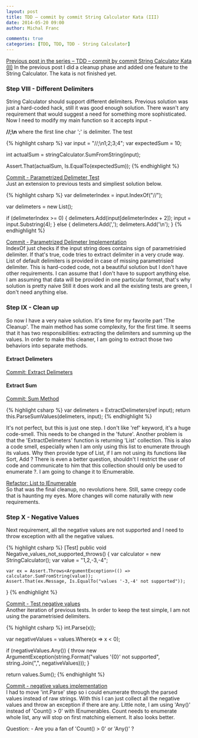 ```yaml
---
layout: post
title: TDD – commit by commit String Calculator Kata (III)
date: 2014-05-20 09:00
author: Michal Franc

comments: true
categories: [TDD, TDD, TDD - String Calculator]
---
```

<p><a href="http://www.mfranc.com/tdd/tdd-commit-by-commit-string-calculator-ii/">Previous post in the series – TDD – commit by commit String Calculator Kata (II)</a> In the previous post I did a cleanup phase and added one feature to the String Calculator. The kata is not finished yet.</p>

<h3>Step VIII - Different Delimiters</h3>

<p>String Calculator should support different delimiters. Previous solution was just a hard-coded hack, still it was good enough solution. There wasn't any requirement that would suggest a need for something more sophisticated. Now I need to modify my main function so it accepts input -</p>

<p><strong>//;\n</strong> where the first line char ';' is delimiter. The test</p>


{% highlight csharp %}
var input = "//;\n1;2;3;4";
var expectedSum = 10;

int actualSum = stringCalculator.SumFromString(input);

Assert.That(actualSum, Is.EqualTo(expectedSum));
{% endhighlight %}


<p><a href="https://github.com/michal-franc/BlogStuff/commit/47865834461f63245609f5a6c1aeabb1b8bd2777">Commit - Parametrized Delimeter Test</a><br />
Just an extension to previous tests and simpliest solution below.</p>


{% highlight csharp %}
var delimeterIndex = input.IndexOf("//");

var delimeters = new List<char>();

if (delimeterIndex >= 0)
{
    delimeters.Add(input[delimeterIndex + 2]);
    input = input.Substring(4);
}
else
{
    delimeters.Add(',');
    delimeters.Add('\n');
}
{% endhighlight %}


<p><a href="https://github.com/michal-franc/BlogStuff/commit/a971acec8552436379c6ec3745bb97fc2f1dbc76">Commit - Parametrized Delimeter Implementation</a><br />
IndexOf just checks if the input string does contains sign of parametrisied delimiter. If that's true, code tries to extract delimiter in a very crude way. List of default delimiters is provided in case of missing parametrisied delimiter. This is hard-coded code, not a beautiful solution but I don't have other requirements. I can assume that I don't have to support anything else. I am assuming that data will be provided in one particular format, that's why solution is pretty naive Still it does work and all the existing tests are green, I don't need anything else.</p>

<h3>Step IX - Clean up</h3>

<p>So now I have a very naive solution. It's time for my favorite part 'The Cleanup'. The main method has some complexity, for the first time. It seems that it has two responsibilities: extracting the delimiters and summing up the values. In order to make this cleaner, I am going to extract those two behaviors into separate methods.</p>

<h4>Extract Delimeters</h4>

<p><a href="https://github.com/michal-franc/BlogStuff/commit/2405afa256d3941ea1c375b482330e518a5c6e2b">Commit: Extract Delimeters</a></p>

<h4>Extract Sum</h4>

<p><a href="https://github.com/michal-franc/BlogStuff/commit/bae9ac101b649790f059d42105125d3bf66266e1">Commit: Sum Method</a></p>


{% highlight csharp %}
var delimeters = ExtractDelimeters(ref input);
return this.ParseSumValues(delimeters, input);
{% endhighlight %}


<p>It's not perfect, but this is just one step. I don't like 'ref' keyword, it's a huge code-smell. This needs to be changed in the 'future'. Another problem is that the 'ExtractDelimeters' function is returning 'List' collection. This is also a code smell, especially when I am only using this list to enumerate through its values. Why then provide type of List, if I am not using its functions like Sort, Add ? There is even a better question, shouldn't I restrict the user of code and communicate to him that this collection should only be used to enumerate ?. I am going to change it to IEnumerable.</p>

<p><a href="https://github.com/michal-franc/BlogStuff/commit/63cc1aeacbe64e3e6b60a9479341f42b8ce21895">Refactor: List to IEnumerable</a><br />
So that was the final cleanup, no revolutions here. Still, same creepy code that is haunting my eyes. More changes will come naturally with new requirements.</p>

<h3>Step X - Negative Values</h3>

<p>Next requirement, all the negative values are not supported and I need to throw exception with all the negative values.</p>


{% highlight csharp %}
[Test]
 public void Negative_values_not_supported_throws()
 {
    var calculator = new StringCalculator();
    var value = "1,2,-3,-4";

    var ex = Assert.Throws<ArgumentException>(() => calculator.SumFromString(value));
    Assert.That(ex.Message, Is.EqualTo("values '-3,-4' not supported"));
 }
{% endhighlight %}


<p><a href="https://github.com/michal-franc/BlogStuff/commit/99a89842834d7d1be63e3c5a0e43b6f30ba6b3b3">Commit - Test negative values</a><br />
Another iteration of previous tests. In order to keep the test simple, I am not using the parametrisied delimiters.</p>


{% highlight csharp %}
 int.Parse(x));

 var negativeValues = values.Where(x => x < 0);

 if (negativeValues.Any())
 {
     throw new ArgumentException(string.Format("values '{0}' not supported", string.Join(",", negativeValues)));
 }

 return values.Sum();
{% endhighlight %}


<p><a href="https://github.com/michal-franc/BlogStuff/commit/b825538bb0edef7cdd1588e434b722e3f61199c9">Commit - negative values implementation</a><br />
I had to move 'int.Parse' step so i could enumerate through the parsed values instead of raw strings. With this I can just collect all the negative values and throw an exception if there are any. Little note, I am using 'Any()' instead of 'Count() > 0' with IEnumerables. Count needs to enumerate whole list, any will stop on first matching element. It also looks better.</p>

<p>Question: 
-   Are you a fan of 'Count() > 0' or 'Any()' ?</p>

